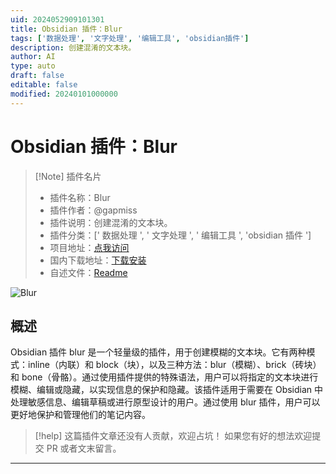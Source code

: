 ```yaml
---
uid: 2024052909101301
title: Obsidian 插件：Blur
tags: ['数据处理', '文字处理', '编辑工具', 'obsidian插件']
description: 创建混淆的文本块。
author: AI
type: auto
draft: false
editable: false
modified: 20240101000000
---
```


# Obsidian 插件：Blur

> [!Note] 插件名片
> - 插件名称：Blur
> - 插件作者：@gapmiss
> - 插件说明：创建混淆的文本块。
> - 插件分类：[' 数据处理 ', ' 文字处理 ', ' 编辑工具 ', 'obsidian 插件 ']
> - 项目地址：[点我访问](https://github.com/gapmiss/blur)
> - 国内下载地址：[下载安装](https://pkmer.cn/products/plugin/pluginMarket/?blur)
> - 自述文件：[Readme](https://ghproxy.net/https://raw.githubusercontent.com/gapmiss/blur/master/README.md)

![Blur](https://cdn.pkmer.cn/covers/blur.png!pkmer)

## 概述

Obsidian 插件 blur 是一个轻量级的插件，用于创建模糊的文本块。它有两种模式：inline（内联）和 block（块），以及三种方法：blur（模糊）、brick（砖块）和 bone（骨骼）。通过使用插件提供的特殊语法，用户可以将指定的文本块进行模糊、编辑或隐藏，以实现信息的保护和隐藏。该插件适用于需要在 Obsidian 中处理敏感信息、编辑草稿或进行原型设计的用户。通过使用 blur 插件，用户可以更好地保护和管理他们的笔记内容。

> [!help]
> 这篇插件文章还没有人贡献，欢迎占坑！
> 如果您有好的想法欢迎提交 PR 或者文末留言。

---




